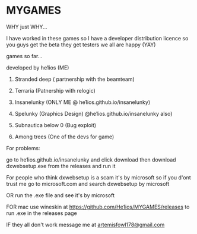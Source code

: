 # MYGAMES

WHY just WHY...

I have worked in these games so I have a developer distribution licence so you guys get the beta they get testers we all are happy
(YAY)


games so far...

developed by he1ios (ME)

1. Stranded deep ( partnership with the beamteam)

2. Terraria (Patnership with relogic)

3. Insanelunky (ONLY ME @ he1ios.github.io/insanelunky)

4. Spelunky (Graphics Design) @he1ios.github.io/insanelunky also)

5. Subnautica below 0 (Bug exploit)

6. Among trees (One of the devs for game)

For problems:

  go to he1ios.github.io/insanelunky and click download then download dxwebsetup.exe from the releases and run it
  
  For people who think dxwebsetup is a scam it's by microsoft so if you d'ont trust me go to microsoft.com and search dxwebsetup by microsoft
  
  OR run the .exe file and see it's by microsoft
  
  FOR mac use wineskin at https://github.com/He1ios/MYGAMES/releases to run .exe in the releases page
  
  IF they all don't work message me at artemisfowl178@gmail.com
